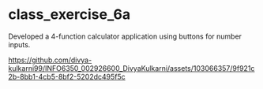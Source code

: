 # class_exercise_6a
Developed a 4-function calculator application using buttons for number inputs.



https://github.com/divya-kulkarni99/INFO6350_002926600_DivyaKulkarni/assets/103066357/9f921c2b-8bb1-4cb5-8bf2-5202dc495f5c

